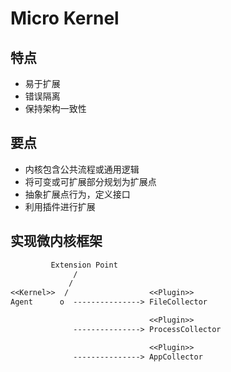 # Micro Kernel

## 特点

* 易于扩展
* 错误隔离
* 保持架构一致性

## 要点

* 内核包含公共流程或通用逻辑
* 将可变或可扩展部分规划为扩展点
* 抽象扩展点行为，定义接口
* 利用插件进行扩展

## 实现微内核框架

```txt
         Extension Point
              /
             /
<<Kernel>>  /                  <<Plugin>>
Agent      o  ---------------> FileCollector

                               <<Plugin>>
              ---------------> ProcessCollector

                               <<Plugin>>
              ---------------> AppCollector
```

